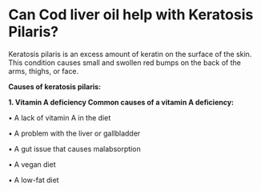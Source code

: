# Can Cod liver oil help with Keratosis Pilaris?

Keratosis pilaris is an excess amount of keratin on the surface of the skin. This condition causes small and swollen red bumps on the back of the arms, thighs, or face. 

**Causes of keratosis pilaris:**

**1\. Vitamin A deficiency  Common causes of a vitamin A deficiency:**

• A lack of vitamin A in the diet 

• A problem with the liver or gallbladder 

• A gut issue that causes malabsorption 

• A vegan diet 

• A low-fat diet